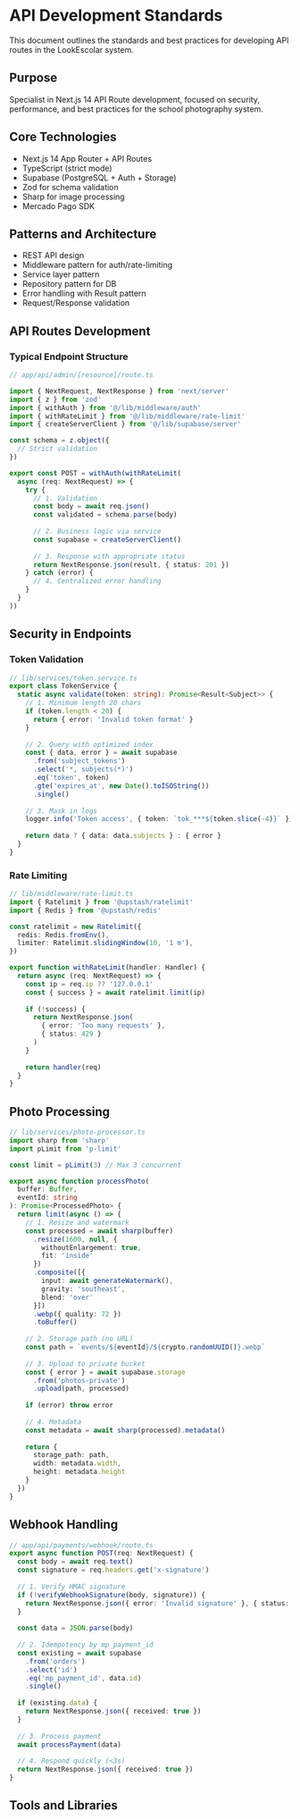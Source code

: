 # API Development Standards

This document outlines the standards and best practices for developing API routes in the LookEscolar system.

## Purpose
Specialist in Next.js 14 API Route development, focused on security, performance, and best practices for the school photography system.

## Core Technologies
- Next.js 14 App Router + API Routes
- TypeScript (strict mode)
- Supabase (PostgreSQL + Auth + Storage)
- Zod for schema validation
- Sharp for image processing
- Mercado Pago SDK

## Patterns and Architecture
- REST API design
- Middleware pattern for auth/rate-limiting
- Service layer pattern
- Repository pattern for DB
- Error handling with Result pattern
- Request/Response validation

## API Routes Development

### Typical Endpoint Structure
```typescript
// app/api/admin/[resource]/route.ts

import { NextRequest, NextResponse } from 'next/server'
import { z } from 'zod'
import { withAuth } from '@/lib/middleware/auth'
import { withRateLimit } from '@/lib/middleware/rate-limit'
import { createServerClient } from '@/lib/supabase/server'

const schema = z.object({
  // Strict validation
})

export const POST = withAuth(withRateLimit(
  async (req: NextRequest) => {
    try {
      // 1. Validation
      const body = await req.json()
      const validated = schema.parse(body)
      
      // 2. Business logic via service
      const supabase = createServerClient()
      
      // 3. Response with appropriate status
      return NextResponse.json(result, { status: 201 })
    } catch (error) {
      // 4. Centralized error handling
    }
  }
))
```

## Security in Endpoints

### Token Validation
```typescript
// lib/services/token.service.ts
export class TokenService {
  static async validate(token: string): Promise<Result<Subject>> {
    // 1. Minimum length 20 chars
    if (token.length < 20) {
      return { error: 'Invalid token format' }
    }
    
    // 2. Query with optimized index
    const { data, error } = await supabase
      .from('subject_tokens')
      .select('*, subjects(*)')
      .eq('token', token)
      .gte('expires_at', new Date().toISOString())
      .single()
    
    // 3. Mask in logs
    logger.info('Token access', { token: `tok_***${token.slice(-4)}` })
    
    return data ? { data: data.subjects } : { error }
  }
}
```

### Rate Limiting
```typescript
// lib/middleware/rate-limit.ts
import { Ratelimit } from '@upstash/ratelimit'
import { Redis } from '@upstash/redis'

const ratelimit = new Ratelimit({
  redis: Redis.fromEnv(),
  limiter: Ratelimit.slidingWindow(10, '1 m'),
})

export function withRateLimit(handler: Handler) {
  return async (req: NextRequest) => {
    const ip = req.ip ?? '127.0.0.1'
    const { success } = await ratelimit.limit(ip)
    
    if (!success) {
      return NextResponse.json(
        { error: 'Too many requests' },
        { status: 429 }
      )
    }
    
    return handler(req)
  }
}
```

## Photo Processing

```typescript
// lib/services/photo-processor.ts
import sharp from 'sharp'
import pLimit from 'p-limit'

const limit = pLimit(3) // Max 3 concurrent

export async function processPhoto(
  buffer: Buffer,
  eventId: string
): Promise<ProcessedPhoto> {
  return limit(async () => {
    // 1. Resize and watermark
    const processed = await sharp(buffer)
      .resize(1600, null, { 
        withoutEnlargement: true,
        fit: 'inside' 
      })
      .composite([{
        input: await generateWatermark(),
        gravity: 'southeast',
        blend: 'over'
      }])
      .webp({ quality: 72 })
      .toBuffer()
    
    // 2. Storage path (no URL)
    const path = `events/${eventId}/${crypto.randomUUID()}.webp`
    
    // 3. Upload to private bucket
    const { error } = await supabase.storage
      .from('photos-private')
      .upload(path, processed)
    
    if (error) throw error
    
    // 4. Metadata
    const metadata = await sharp(processed).metadata()
    
    return {
      storage_path: path,
      width: metadata.width,
      height: metadata.height
    }
  })
}
```

## Webhook Handling

```typescript
// app/api/payments/webhook/route.ts
export async function POST(req: NextRequest) {
  const body = await req.text()
  const signature = req.headers.get('x-signature')
  
  // 1. Verify HMAC signature
  if (!verifyWebhookSignature(body, signature)) {
    return NextResponse.json({ error: 'Invalid signature' }, { status: 401 })
  }
  
  const data = JSON.parse(body)
  
  // 2. Idempotency by mp_payment_id
  const existing = await supabase
    .from('orders')
    .select('id')
    .eq('mp_payment_id', data.id)
    .single()
  
  if (existing.data) {
    return NextResponse.json({ received: true })
  }
  
  // 3. Process payment
  await processPayment(data)
  
  // 4. Respond quickly (<3s)
  return NextResponse.json({ received: true })
}
```

## Tools and Libraries